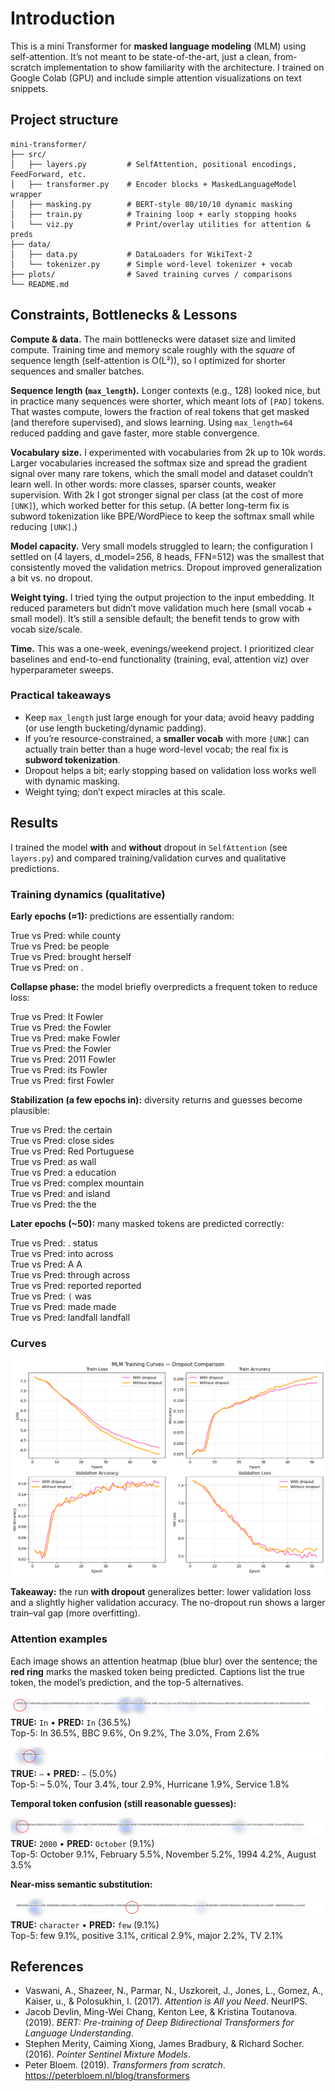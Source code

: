 # Introduction
This is a mini Transformer for **masked language modeling** (MLM) using self-attention. It’s not meant to be state-of-the-art, just a clean, from-scratch implementation to show familiarity with the architecture. I trained on Google Colab (GPU) and include simple attention visualizations on text snippets.

## Project structure

```text
mini-transformer/
├── src/
│   ├── layers.py         # SelfAttention, positional encodings, FeedForward, etc.
│   ├── transformer.py    # Encoder blocks + MaskedLanguageModel wrapper
│   ├── masking.py        # BERT-style 80/10/10 dynamic masking
│   ├── train.py          # Training loop + early stopping hooks
│   └── viz.py            # Print/overlay utilities for attention & preds
├── data/
│   ├── data.py           # DataLoaders for WikiText-2
│   └── tokenizer.py      # Simple word-level tokenizer + vocab
├── plots/                # Saved training curves / comparisons
└── README.md
```

## Constraints, Bottlenecks & Lessons

**Compute & data.** The main bottlenecks were dataset size and limited compute. Training time and memory scale roughly with the *square* of sequence length (self-attention is O(L²)), so I optimized for shorter sequences and smaller batches.

**Sequence length (`max_length`).** Longer contexts (e.g., 128) looked nice, but in practice many sequences were shorter, which meant lots of `[PAD]` tokens. That wastes compute, lowers the fraction of real tokens that get masked (and therefore supervised), and slows learning. Using `max_length=64` reduced padding and gave faster, more stable convergence.

**Vocabulary size.** I experimented with vocabularies from 2k up to 10k words. Larger vocabularies increased the softmax size and spread the gradient signal over many rare tokens, which the small model and dataset couldn’t learn well. In other words: more classes, sparser counts, weaker supervision. With 2k I got stronger signal per class (at the cost of more `[UNK]`), which worked better for this setup. (A better long-term fix is subword tokenization like BPE/WordPiece to keep the softmax small while reducing `[UNK]`.)

**Model capacity.** Very small models struggled to learn; the configuration I settled on (4 layers, d_model=256, 8 heads, FFN=512) was the smallest that consistently moved the validation metrics. Dropout improved generalization a bit vs. no dropout.

**Weight tying.** I tried tying the output projection to the input embedding. It reduced parameters but didn’t move validation much here (small vocab + small model). It’s still a sensible default; the benefit tends to grow with vocab size/scale.

**Time.** This was a one-week, evenings/weekend project. I prioritized clear baselines and end-to-end functionality (training, eval, attention viz) over hyperparameter sweeps.

### Practical takeaways
- Keep `max_length` just large enough for your data; avoid heavy padding (or use length bucketing/dynamic padding).
- If you’re resource-constrained, a **smaller vocab** with more `[UNK]` can actually train better than a huge word-level vocab; the real fix is **subword tokenization**.
- Dropout helps a bit; early stopping based on validation loss works well with dynamic masking.
- Weight tying; don’t expect miracles at this scale.


## Results
I trained the model **with** and **without** dropout in `SelfAttention` (see `layers.py`) and compared training/validation curves and qualitative predictions.

### Training dynamics (qualitative)

**Early epochs (≈1):** predictions are essentially random:

True vs Pred: while county<br>
True vs Pred: be people<br>
True vs Pred: brought herself<br>
True vs Pred: on .<br>

**Collapse phase:** the model briefly overpredicts a frequent token to reduce loss:

True vs Pred: It Fowler<br>
True vs Pred: the Fowler<br>
True vs Pred: make Fowler<br>
True vs Pred: the Fowler<br>
True vs Pred: 2011 Fowler<br>
True vs Pred: its Fowler<br>
True vs Pred: first Fowler<br>

**Stabilization (a few epochs in):** diversity returns and guesses become plausible:

True vs Pred: the certain<br>
True vs Pred: close sides<br>
True vs Pred: Red Portuguese<br>
True vs Pred: as wall<br>
True vs Pred: a education<br>
True vs Pred: complex mountain<br>
True vs Pred: and island<br>
True vs Pred: the the<br>

**Later epochs (~50):** many masked tokens are predicted correctly:

True vs Pred: . status<br>
True vs Pred: into across<br>
True vs Pred: A A<br>
True vs Pred: through across<br>
True vs Pred: reported reported<br>
True vs Pred: `(` was<br>
True vs Pred: made made<br>
True vs Pred: landfall landfall<br>


### Curves

![Training curves (with vs without dropout)](plots/dropout_comparison_subplots.png)

**Takeaway:** the run **with dropout** generalizes better: lower validation loss and a slightly higher validation accuracy. The no-dropout run shows a larger train–val gap (more overfitting).

### Attention examples

Each image shows an attention heatmap (blue blur) over the sentence; the **red ring** marks the masked token being predicted. Captions list the true token, the model’s prediction, and the top-5 alternatives.

![Example 1](plots/test_b0_i4_pos0_true-In_pred-In.png)  
**TRUE:** `In` • **PRED:** `In` (36.5%)  
Top-5: In 36.5%, BBC 9.6%, On 9.2%, The 3.0%, From 2.6%

![Example 2](plots/test_b0_i14_pos4_true-–_pred-–.png)  
**TRUE:** `–` • **PRED:** `–` (5.0%)  
Top-5: – 5.0%, Tour 3.4%, tour 2.9%, Hurricane 1.9%, Service 1.8%

**Temporal token confusion (still reasonable guesses):**

![Example 3](plots/test_b0_i11_pos1_true-2000_pred-October.png)  
**TRUE:** `2000` • **PRED:** `October` (9.1%)  
Top-5: October 9.1%, February 5.5%, November 5.2%, 1994 4.2%, August 3.5%

**Near-miss semantic substitution:**

![Example 4](plots/test_b1_i1_pos26_true-character_pred-few.png)  
**TRUE:** `character` • **PRED:** `few` (9.1%)  
Top-5: few 9.1%, positive 3.1%, critical 2.9%, major 2.2%, TV 2.1%

## References
- Vaswani, A., Shazeer, N., Parmar, N., Uszkoreit, J., Jones, L., Gomez, A., Kaiser, u., & Polosukhin, I. (2017). *Attention is All you Need*. NeurIPS.
- Jacob Devlin, Ming-Wei Chang, Kenton Lee, & Kristina Toutanova. (2019). *BERT: Pre-training of Deep Bidirectional Transformers for Language Understanding*.
- Stephen Merity, Caiming Xiong, James Bradbury, & Richard Socher. (2016). *Pointer Sentinel Mixture Models*.
- Peter Bloem. (2019). *Transformers from scratch*. https://peterbloem.nl/blog/transformers

